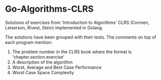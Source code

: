 # Go-Algorithms-CLRS
Solutions of exercises from 'Introduction to Algorithms' CLRS (Cormen, Leiserson, Rivest, Stein) implemented in Golang.

The solutions have been grouped with their tests. The comments on top of each program mention:
1. The problem number in the CLRS book where the format is 'chapter.section.exercise' 
2. A description of the algorithm 
3. Worst, Average and Best Case Performance
4. Worst Case Space Complexity
